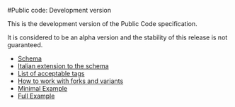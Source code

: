 #Public code: Development version

This is the development version of the Public Code specification.

It is considered to be an alpha version and the stability of this release is not guaranteed.


* [Schema](schema.md)
* [Italian extension to the schema](schema.it.md)
* [List of acceptable tags](tags.md)
* [How to work with forks and variants](forks.md)
* [Minimal Example](example/publiccode.minimal.yml)
* [Full Example](example/publiccode.yml)

